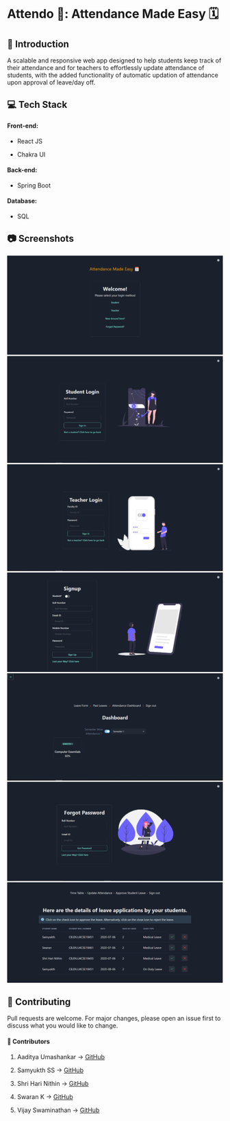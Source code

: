 # Attendo 📜: Attendance Made Easy 🗓

## 📌 Introduction

A scalable and responsive web app designed to help students keep track of their attendance and for teachers to effortlessly update attendance of students, with the added functionality of automatic updation of attendance upon approval of leave/day off.

## 💻 Tech Stack

#### Front-end:

- React JS

- Chakra UI

#### Back-end:

- Spring Boot

#### Database:

- SQL

## 📷 Screenshots
<img src="/media/FrontPage.png" />
<img src="/media/StudentLogin.png" />
<img src="/media/TeacherLogin.png" />
<img src="/media/Signup.png" />
<img src="/media/Dashboard.png" />
<img src="/media/ForgotPassword.png" />
<img src="/media/LeaveApprove.png" />

## 🔧 Contributing

Pull requests are welcome. For major changes, please open an issue first to discuss what you would like to change.

#### 👷 Contributors

1. Aaditya Umashankar -> [GitHub](https://www.github.com/aaditya47)

2. Samyukth SS -> [GitHub](https://www.github.com/SamyukthSuresh)

3. Shri Hari Nithin -> [GitHub](https://www.github.com/shri-hari-nithin)

4. Swaran K -> [GitHub](https://www.github.com/swaran2)

5. Vijay Swaminathan -> [GitHub](https://www.github.com/Vijay-Swaminathan-0)
